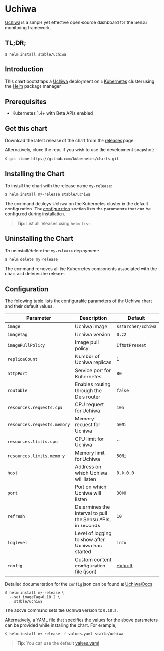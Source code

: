 # Uchiwa

[Uchiwa](https://uchiwa.io) is a simple yet effective open-source dashboard for the Sensu monitoring framework.


## TL;DR;

```console
$ helm install stable/uchiwa
```

## Introduction

This chart bootstraps a [Uchiwa](https://github.com/sstarcher/docker-uchiwa) deployment on a [Kubernetes](http://kubernetes.io) cluster using the [Helm](https://helm.sh) package manager.

## Prerequisites

- Kubernetes 1.4+ with Beta APIs enabled

## Get this chart

Download the latest release of the chart from the [releases](../../../releases) page.

Alternatively, clone the repo if you wish to use the development snapshot:

```console
$ git clone https://github.com/kubernetes/charts.git
```

## Installing the Chart

To install the chart with the release name `my-release`:

```console
$ helm install my-release stable/uchiwa
```

The command deploys Uchiwa on the Kubernetes cluster in the default configuration. The [configuration](#configuration) section lists the parameters that can be configured during installation.

> **Tip**: List all releases using `helm list`

## Uninstalling the Chart

To uninstall/delete the `my-release` deployment:

```console
$ helm delete my-release
```

The command removes all the Kubernetes components associated with the chart and deletes the release.

## Configuration

The following table lists the configurable parameters of the Uchiwa chart and their default values.

| Parameter                            | Description                              | Default                                                    |
| -------------------------------      | -------------------------------          | ---------------------------------------------------------- |
| `image`                              | Uchiwa image                          | `sstarcher/uchiwa`                              |
| `imageTag`                              | Uchiwa version                          | `0.22`                              |
| `imagePullPolicy`                    | Image pull policy                        | `IfNotPresent`   |
| `replicaCount`         | Number of Uchiwa replicas | `1`  |
| `httpPort` | Service port for Kubernetes | `80` |
| `routable` | Enables routing through the Deis router | `false` |
| `resources.requests.cpu` | CPU request for Uchiwa | `10m` |
| `resources.requests.memory` | Memory request for Uchiwa | `50Mi` |
| `resources.limits.cpu` | CPU limit for Uchiwa | `` |
| `resources.limits.memory` | Memory limit for Uchiwa | `50Mi` |
| `host` | Address on which Uchiwa will listen | `0.0.0.0` |
| `port` | Port on which Uchiwa will listen | `3000` |
| `refresh` | Determines the interval to pull the Sensu APIs, in seconds | `10` |
| `loglevel` | Level of logging to show after Uchiwa has started | `info` |
| `config` | Custom content configuration file (json) | [default](https://github.com/challengerdeep/charts/blob/uchiwa-config/stable/uchiwa/templates/configmap.yaml#L16)|

Detailed documentation for the `config` json can be found at [Uchiwa/Docs](https://docs.uchiwa.io/getting-started/configuration/)

```console
$ helm install my-release \
  --set imageTag=0.18.2 \
    stable/uchiwa
```

The above command sets the Uchiwa version to `0.18.2`.

Alternatively, a YAML file that specifies the values for the above parameters can be provided while installing the chart. For example,

```console
$ helm install my-release -f values.yaml stable/uchiwa
```

> **Tip**: You can use the default [values.yaml](values.yaml)
